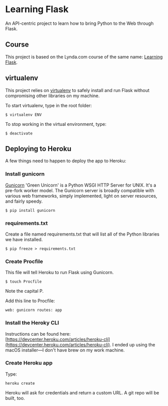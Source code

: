 # Learning Flask
An API-centric project to learn how to bring Python to the Web through Flask.

## Course

This project is based on the Lynda.com course of the same name: [Learning Flask](https://www.lynda.com/Flask-tutorials/Learning-Flask/521231-2.html).

## virtualenv

This project relies on [virtualenv](https://virtualenv.pypa.io/en/stable/) to safely install and run Flask without compromising other libraries on my machine.

To start virtualenv, type in the root folder:

`$ virtualenv ENV`

To stop working in the virtual environment, type:

`$ deactivate`

## Deploying to Heroku

A few things need to happen to deploy the app to Heroku:

### Install gunicorn

[Gunicorn](http://gunicorn.org/) 'Green Unicorn' is a Python WSGI HTTP Server for UNIX. It's a pre-fork worker model. The Gunicorn server is broadly compatible with various web frameworks, simply implemented, light on server resources, and fairly speedy.

`$ pip install gunicorn`

### requirements.txt

Create a file named requirements.txt that will list all of the Python libraries we have installed.

`$ pip freeze > requirements.txt`

### Create Procfile

This file will tell Heroku to run Flask using Gunicorn.

`$ touch Procfile`

Note the capital P.

Add this line to Procfile:

`web: gunicorn routes: app`

### Install the Heroky CLI

Instructions can be found here: [https://devcenter.heroku.com/articles/heroku-cli](https://devcenter.heroku.com/articles/heroku-cli). I ended up using the macOS installer—I don't have brew on my work machine.

### Create Heroku app

Type:

`heroku create`

Heroku will ask for credentials and return a custom URL. A git repo will be built, too.




